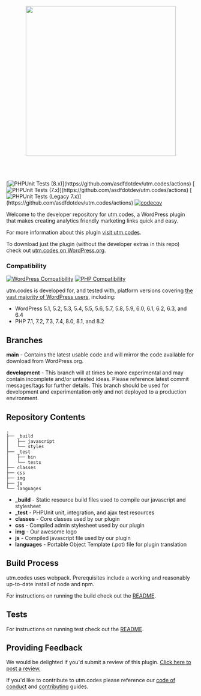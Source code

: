 <p align="center" style="padding-bottom:20px"><img src="img/utm-dot-codes-logo.png" width="400"></p><p>&nbsp;</p>

[![PHPUnit Tests (8.x)](https://github.com/asdfdotdev/utm.codes/workflows/PHPUnit%20Tests%20(8.x)/badge.svg)](https://github.com/asdfdotdev/utm.codes/actions)
[![PHPUnit Tests (7.x)](https://github.com/asdfdotdev/utm.codes/workflows/PHPUnit%20Tests%20(7.x)/badge.svg)](https://github.com/asdfdotdev/utm.codes/actions)
[![PHPUnit Tests (Legacy 7.x)](https://github.com/asdfdotdev/utm.codes/workflows/PHPUnit%20Tests%20(Legacy%207.x)/badge.svg)](https://github.com/asdfdotdev/utm.codes/actions)
[![codecov](https://codecov.io/gh/asdfdotdev/utm.codes/branch/main/graph/badge.svg)](https://codecov.io/gh/asdfdotdev/utm.codes)

Welcome to the developer repository for utm.codes, a WordPress plugin that makes creating analytics friendly marketing links quick and easy.

For more information about this plugin [visit utm.codes](https://utm.codes).

To download just the plugin (without the developer extras in this repo) check out [utm.codes on WordPress.org](https://wordpress.org/plugins/utm-dot-codes/).

### Compatibility

[![WordPress Compatibility](https://img.shields.io/badge/WordPress-5.1_to_6.4-blue.svg?logo=wordpress)](https://wordpress.org/)
[![PHP Compatibility](https://img.shields.io/badge/PHP-7.1_to_8.2-%238892BF.svg?logo=php)](https://php.net/)

utm.codes is developed for, and tested with, platform versions covering [the vast majority of WordPress users](https://wordpress.org/about/stats/), including:

- WordPress 5.1, 5.2, 5.3, 5.4, 5.5, 5.6, 5.7, 5.8, 5.9, 6.0, 6.1, 6.2, 6.3, and 6.4
- PHP 7.1, 7.2, 7.3, 7.4, 8.0, 8.1, and 8.2

## Branches

**main** - Contains the latest usable code and will mirror the code available for download from WordPress.org.

**development** - This branch will at times be more experimental and may contain incomplete and/or untested ideas. Please reference latest commit messages/tags for further details. This branch should be used for development and experimentation only and not deployed to a production environment.

## Repository Contents

```
.
├── _build
│   ├── javascript
│   └── styles
├── _test
│   ├── bin
│   └── tests
├── classes
├── css
├── img
├── js
└── languages
```

- **_build** - Static resource build files used to compile our javascript and stylesheet
- **_test** - PHPUnit unit, integration, and ajax test resources
- **classes** - Core classes used by our plugin
- **css** - Compiled admin stylesheet used by our plugin
- **img** - Our awesome logo
- **js** - Compiled javascript file used by our plugin
- **languages** - Portable Object Template (.pot) file for plugin translation

## Build Process

utm.codes uses webpack. Prerequisites include a working and reasonably up-to-date install of node and npm.

For instructions on running the build check out the [README](./_build#readme).

## Tests

For instructions on running test check out the [README](./_test#readme).

## Providing Feedback

We would be delighted if you'd submit a review of this plugin. [Click here to post a review.](https://wordpress.org/plugins/utm-dot-codes/)

If you'd like to contribute to utm.codes please reference our [code of conduct](./.github/CODE_OF_CONDUCT.md) and [contributing](./.github/CONTRIBUTING.md) guides.
